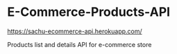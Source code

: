 # E-Commerce-Products-API

https://sachu-ecommerce-api.herokuapp.com/

Products list and details API for e-commerce store 
